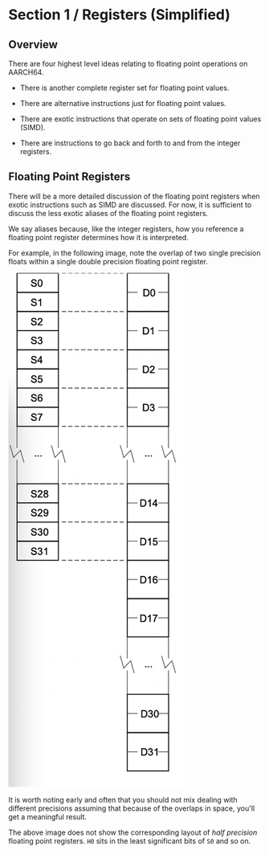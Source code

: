 # Section 1 / Registers (Simplified)

## Overview

There are four highest level ideas relating to floating point operations
on AARCH64.

* There is another complete register set for floating point values.

* There are alternative instructions just for floating point values.

* There are exotic instructions that operate on sets of floating point
  values (SIMD).

* There are instructions to go back and forth to and from the integer
  registers.

## Floating Point Registers

There will be a more detailed discussion of the floating point registers
when exotic instructions such as SIMD are discussed. For now, it is
sufficient to discuss the less exotic aliases of the floating point
registers.

We say aliases because, like the integer registers, how you reference a
floating point register determines how it is interpreted.

For example, in the following image, note the overlap of two single
precision floats within a single double precision floating point 
register.

![regs](./regs.png)

It is worth noting early and often that you should not mix dealing
with different precisions assuming that because of the overlaps in
space, you'll get a meaningful result.

The above image does not show the corresponding layout of *half
precision* floating point registers. `H0` sits in the least
significant bits of `S0` and so on.

